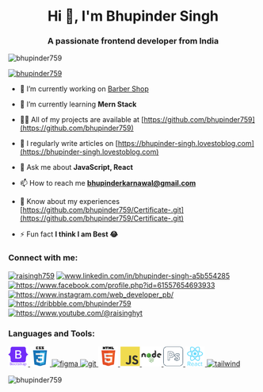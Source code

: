<h1 align="center">Hi 👋, I'm Bhupinder Singh</h1>
<h3 align="center">A passionate frontend developer from India</h3>

<p align="left"> <img src="https://komarev.com/ghpvc/?username=bhupinder759&label=Profile%20views&color=0e75b6&style=flat" alt="bhupinder759" /> </p>

<p align="left"> <a href="https://github.com/ryo-ma/github-profile-trophy"><img src="https://github-profile-trophy.vercel.app/?username=bhupinder759" alt="bhupinder759" /></a> </p>

- 🔭 I’m currently working on [Barber Shop](https://github.com/bhupinder759/Mern-Barber-app/)

- 🌱 I’m currently learning **Mern Stack**

- 👨‍💻 All of my projects are available at [https://github.com/bhupinder759](https://github.com/bhupinder759)

- 📝 I regularly write articles on [https://bhupinder-singh.lovestoblog.com](https://bhupinder-singh.lovestoblog.com)

- 💬 Ask me about **JavaScript, React**

- 📫 How to reach me **bhupinderkarnawal@gmail.com**

- 📄 Know about my experiences [https://github.com/bhupinder759/Certificate-.git](https://github.com/bhupinder759/Certificate-.git)

- ⚡ Fun fact **I think I am Best 😂**

<h3 align="left">Connect with me:</h3>
<p align="left">
<a href="https://twitter.com/raisingh759" target="blank"><img align="center" src="https://raw.githubusercontent.com/rahuldkjain/github-profile-readme-generator/master/src/images/icons/Social/twitter.svg" alt="raisingh759" height="30" width="40" /></a>
<a href="https://linkedin.com/in/www.linkedin.com/in/bhupinder-singh-a5b554285" target="blank"><img align="center" src="https://raw.githubusercontent.com/rahuldkjain/github-profile-readme-generator/master/src/images/icons/Social/linked-in-alt.svg" alt="www.linkedin.com/in/bhupinder-singh-a5b554285" height="30" width="40" /></a>
<a href="https://fb.com/https://www.facebook.com/profile.php?id=61557654693933" target="blank"><img align="center" src="https://raw.githubusercontent.com/rahuldkjain/github-profile-readme-generator/master/src/images/icons/Social/facebook.svg" alt="https://www.facebook.com/profile.php?id=61557654693933" height="30" width="40" /></a>
<a href="https://instagram.com/https://www.instagram.com/web_developer_pb/" target="blank"><img align="center" src="https://raw.githubusercontent.com/rahuldkjain/github-profile-readme-generator/master/src/images/icons/Social/instagram.svg" alt="https://www.instagram.com/web_developer_pb/" height="30" width="40" /></a>
<a href="https://dribbble.com/https://dribbble.com/bhupinder759" target="blank"><img align="center" src="https://raw.githubusercontent.com/rahuldkjain/github-profile-readme-generator/master/src/images/icons/Social/dribbble.svg" alt="https://dribbble.com/bhupinder759" height="30" width="40" /></a>
<a href="https://www.youtube.com/c/https://www.youtube.com/@raisinghyt" target="blank"><img align="center" src="https://raw.githubusercontent.com/rahuldkjain/github-profile-readme-generator/master/src/images/icons/Social/youtube.svg" alt="https://www.youtube.com/@raisinghyt" height="30" width="40" /></a>
</p>

<h3 align="left">Languages and Tools:</h3>
<p align="left"> <a href="https://getbootstrap.com" target="_blank" rel="noreferrer"> <img src="https://raw.githubusercontent.com/devicons/devicon/master/icons/bootstrap/bootstrap-plain-wordmark.svg" alt="bootstrap" width="40" height="40"/> </a> <a href="https://www.w3schools.com/css/" target="_blank" rel="noreferrer"> <img src="https://raw.githubusercontent.com/devicons/devicon/master/icons/css3/css3-original-wordmark.svg" alt="css3" width="40" height="40"/> </a> <a href="https://www.figma.com/" target="_blank" rel="noreferrer"> <img src="https://www.vectorlogo.zone/logos/figma/figma-icon.svg" alt="figma" width="40" height="40"/> </a> <a href="https://git-scm.com/" target="_blank" rel="noreferrer"> <img src="https://www.vectorlogo.zone/logos/git-scm/git-scm-icon.svg" alt="git" width="40" height="40"/> </a> <a href="https://www.w3.org/html/" target="_blank" rel="noreferrer"> <img src="https://raw.githubusercontent.com/devicons/devicon/master/icons/html5/html5-original-wordmark.svg" alt="html5" width="40" height="40"/> </a> <a href="https://developer.mozilla.org/en-US/docs/Web/JavaScript" target="_blank" rel="noreferrer"> <img src="https://raw.githubusercontent.com/devicons/devicon/master/icons/javascript/javascript-original.svg" alt="javascript" width="40" height="40"/> </a> <a href="https://nodejs.org" target="_blank" rel="noreferrer"> <img src="https://raw.githubusercontent.com/devicons/devicon/master/icons/nodejs/nodejs-original-wordmark.svg" alt="nodejs" width="40" height="40"/> </a> <a href="https://www.photoshop.com/en" target="_blank" rel="noreferrer"> <img src="https://raw.githubusercontent.com/devicons/devicon/master/icons/photoshop/photoshop-line.svg" alt="photoshop" width="40" height="40"/> </a> <a href="https://reactjs.org/" target="_blank" rel="noreferrer"> <img src="https://raw.githubusercontent.com/devicons/devicon/master/icons/react/react-original-wordmark.svg" alt="react" width="40" height="40"/> </a> <a href="https://tailwindcss.com/" target="_blank" rel="noreferrer"> <img src="https://www.vectorlogo.zone/logos/tailwindcss/tailwindcss-icon.svg" alt="tailwind" width="40" height="40"/> </a> </p>

<p><img align="center" src="https://github-readme-stats.vercel.app/api/top-langs?username=bhupinder759&show_icons=true&locale=en&layout=compact" alt="bhupinder759" /></p>
